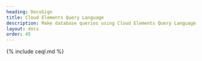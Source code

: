 ```yaml
---
heading: DocuSign
title: Cloud Elements Query Language
description: Make database queries using Cloud Elements Query Language.
layout: docs
order: 45
---
```


{% include ceql.md %}
